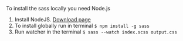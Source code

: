 To install the sass locally you need Node.js

1. Install NodeJS. [Download page](https://nodejs.org/en/download/)
2. To install globally run in terminal `$ npm install -g sass`
3. Run watcher in the terminal `$ sass --watch index.scss output.css`